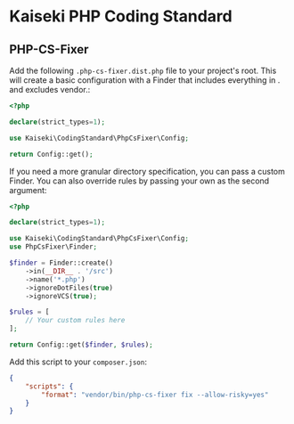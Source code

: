 # Kaiseki PHP Coding Standard

## PHP-CS-Fixer
Add the following `.php-cs-fixer.dist.php` file to your project's root. This will create a basic configuration with a Finder that includes everything in . and excludes vendor.:

```php
<?php

declare(strict_types=1);

use Kaiseki\CodingStandard\PhpCsFixer\Config;

return Config::get();
```

 If you need a more granular directory specification, you can pass a custom Finder. You can also override rules by passing your own as the second argument:

```php
<?php

declare(strict_types=1);

use Kaiseki\CodingStandard\PhpCsFixer\Config;
use PhpCsFixer\Finder;

$finder = Finder::create()
    ->in(__DIR__ . '/src')
    ->name('*.php')
    ->ignoreDotFiles(true)
    ->ignoreVCS(true);

$rules = [
    // Your custom rules here
];

return Config::get($finder, $rules);
```

Add this script to your `composer.json`:
```json
{
    "scripts": {
        "format": "vendor/bin/php-cs-fixer fix --allow-risky=yes"
    }
}
```
